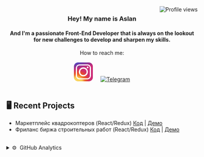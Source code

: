 <img align="right" src="https://komarev.com/ghpvc/?username=thebestdevelopering&style=flat&color=orange&label=PROFILE+VIEWS" alt="Profile views">

<div align="center">
<h3>Hey! My name is Aslan</h3> 
<h4>And I'm a passionate Front-End Developer that is always on the lookout for new challenges to develop and sharpen my skills.</h4>
</div>

<div align="center">
  <div> How to reach me: </div>
  <br/>
<a href="https://www.instagram.com/developer.ing"><img width="50px" alt="Instagram" src="https://raw.githubusercontent.com/thebestdevelopering/aaa/main/inst.png" /></a>&nbsp;&nbsp;&nbsp;&nbsp;
  <a href="https://t.me/pochta">
  <img alt="Telegram" src="https://img.shields.io/badge/-Telegram-blue?style=for-the-badge&logo=Telegram&logoColor=white" />
</a>
</div>
<br/>
<h2>&#128421;  Recent Projects</h2>  
  
 * Маркетплейс квадрокоптеров (React/Redux)
[Код](https://github.com/thebestdevelopering/quadcopter)  | [Демо](https://quadcopter-mern.herokuapp.com)
* Фриланс биржа строительных работ (React/Redux)
[Код](https://github.com/thebestdevelopering/repairProject)  | [Демо](https://service-repair.herokuapp.com)
<br/>
  
<details>
  <summary>⚙️ &nbsp;GitHub Analytics</summary>
    <br/>
    <div align="center">
<img alt="Aslan's github stats" height="150px"  src="https://github-readme-stats.vercel.app/api?username=thebestdevelopering&show_icons=true&count_private=true&hide_border=true&bg_color=50,e96205,904e99&title_color=fff&text_color=fff&icon_color=f2f2f2" href="https://github.com/thebestdevelopering" />
<img alt="Top Langs" height="150px"  src="https://github-readme-stats.vercel.app/api/top-langs/?username=thebestdevelopering&layout=compact&count_private=true&&hide_border=true&bg_color=904e99&title_color=fff&text_color=fff&icon_color=f2f2f2&hide=jupyter%20notebook&langs_count=5" href="https://github.com/thebestdevelopering" />
    </div>
</details>
